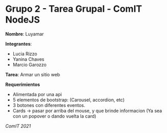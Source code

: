 # Grupo 2 - Tarea Grupal - ComIT NodeJS

**Nombre**: Luyamar

**Integrantes**: 
- Lucia Rizzo
- Yanina Chaves
- Marcio Garozzo

**Tarea**: Armar un sitio web

**Requerimientos**
- Alimentada por una api
- 5 elementos de bootstrap: (Carousel, accordion, etc)
- 3 botones con diferentes eventos.
- Cards -> pasar por arriba del mouse, y que brinde informacion (Ya sea con un popover o dando vuelta la card)

*ComIT 2021*